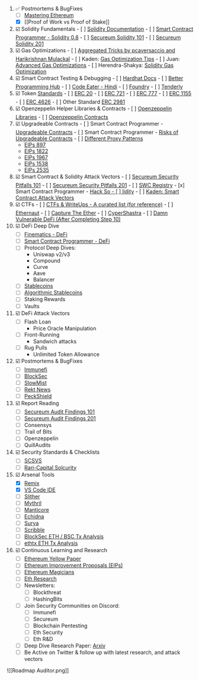 1. ✅ Postmortems & BugFixes
	- [ ] [Mastering Ethereum](https://github.com/ethereumbook/ethereumbook)
	- [x] [[Proof of Work vs Proof of Stake]]
3.   ☑️ Solidity Fundamentals
	- [ ] [Solidity Documentation](https://docs.soliditylang.org/en/latest/)
	- [ ] [Smart Contract Programmer - Solidity 0.8](https://www.youtube.com/playlist?list=PLO5VPQH6OWdVQwpQfw9rZ67O6Pjfo6q-p)
	- [ ] [Secureum Solidity 101](https://secureum.substack.com/p/solidity-101?s=r)
	- [ ] [Secureum Solidity 201](https://secureum.substack.com/p/solidity-201?s=r)
4.   ☑️ Gas Optimizations
	- [ ] [Aggregated Tricks by pcaversaccio and Harikrishnan Mulackal](https://forum.openzeppelin.com/t/a-collection-of-gas-optimisation-tricks/19966)
	- [ ] Kaden: [Gas Optimization Tips](https://betterprogramming.pub/how-to-write-smart-contracts-that-optimize-gas-spent-on-ethereum-30b5e9c5db85)
	- [ ] Juan: [Advanced Gas Optimizations](https://dev.to/juanxavier/advanced-gas-optimizations-tips-for-solidity-1j2f)
	- [ ] Herendra-Shakya: [Solidity Gas Optimization](https://github.com/harendra-shakya/solidity-gas-optimization)
5.   ☑️ Smart Contract Testing & Debugging
	- [ ] [Hardhat Docs](https://hardhat.org/hardhat-runner/docs/other-guides/waffle-testing)
	- [ ] [Better Programming Hub](https://dev.to/rodrigoherrerai/the-complete-hands-on-hardhat-tutorial-3kbd)
	- [ ] [Code Eater - Hindi](https://www.youtube.com/watch?v=fPjCp6bca9M&list=PLgPmWS2dQHW9mucRpDVe16j9Qn74ZXqcD&index=1)
	- [ ] [Foundry](https://www.youtube.com/watch?v=fPjCp6bca9M&list=PLgPmWS2dQHW9mucRpDVe16j9Qn74ZXqcD&index=1)
	- [ ] [Tenderly](https://tenderly.co/)
6.   ☑️ Token [Standards](https://ethereum.org/en/developers/docs/standards/tokens/)
	- [ ] [ERC 20](https://ethereum.org/en/developers/docs/standards/tokens/erc-20/)
	- [ ] [ERC 721](https://ethereum.org/en/developers/docs/standards/tokens/erc-721/)
	- [ ] [ERC 777](https://ethereum.org/en/developers/docs/standards/tokens/erc-777/)
	- [ ] [ERC 1155](https://ethereum.org/en/developers/docs/standards/tokens/erc-1155/)
	- [ ] [ERC 4626](https://ethereum.org/en/developers/docs/standards/tokens/erc-4626/)
	- [ ] Other Standard [ERC 2981](https://eips.ethereum.org/EIPS/eip-2981)
7.   ☑️ Openzeppelin Helper Libraries & Contracts
	- [ ] [Openzeppelin Libraries](https://docs.openzeppelin.com/contracts/4.x/api/utils)
	- [ ] [Openzeppelin Contracts](https://www.openzeppelin.com/contracts)
8.   ☑️ Upgradeable Contracts
	- [ ] Smart Contract Programmer - [Upgradeable Contracts](https://www.youtube.com/watch?v=JgSj7IiE4jA&t=157s)
	- [ ] Smart Contract Programmer - [Risks of Upgradeable Contracts](https://www.youtube.com/watch?v=XmxfB5JOt1Q&t=3s)
	- [ ] [Different Proxy Patterns](https://ethereum-blockchain-developer.com/110-upgrade-smart-contracts/00-project/)
		- [EIPs 897](https://ethereum-blockchain-developer.com/110-upgrade-smart-contracts/07-eip-897-proxy/)
		- [EIPs 1822](https://ethereum-blockchain-developer.com/110-upgrade-smart-contracts/08-eip-1822-uups/)
		- [EIPs 1967](https://ethereum-blockchain-developer.com/110-upgrade-smart-contracts/09-eip-1967/)
		- [EIPs 1538](https://ethereum-blockchain-developer.com/110-upgrade-smart-contracts/10-eip-1538-transparent-contract-standard/)
		- [EIPs 2535](https://ethereum-blockchain-developer.com/110-upgrade-smart-contracts/11-eip-2535-diamond-standard/)
5.   ☑️ Smart Contract & Solidity Attack Vectors
	- [ ] [Secureum Security Pitfalls 101](https://secureum.substack.com/p/security-pitfalls-and-best-practices-101?s=r)
	- [ ] [Secureum Security Pitfalls 201](https://secureum.substack.com/p/security-pitfalls-and-best-practices-201?s=r)
	- [ ] [SWC Registry](https://swcregistry.io/)
	- [x] Smart Contract Programmer - [Hack So
	- [ ] lidity](https://www.youtube.com/watch?v=4Mm3BCyHtDY&list=PLO5VPQH6OWdWsCgXJT9UuzgbC8SPvTRi5)
	- [ ] [Kaden: Smart Contract Attack Vectors](https://github.com/kadenzipfel/smart-contract-vulnerabilities)
6.   ☑️ CTFs
	- [ ] [CTFs & WriteUps - A curated list (for reference)](https://github.com/blockthreat/blocksec-ctfs)
	- [ ] [Ethernaut](https://ethernaut.openzeppelin.com/)
	- [ ] [Capture The Ether](https://capturetheether.com/)
	- [ ] [CyperShastra](https://ciphershastra.com/)
	- [ ] [Damn Vulnerable DeFi (After Completing Step 10)](https://www.damnvulnerabledefi.xyz/)
8. ☑️ DeFi Deep Dive
	- [ ] [Finematics - DeFi](https://www.youtube.com/watch?v=pWGLtjG-F5c&list=PLjrTIwaNiTwn39tg3sR_bPBWGHoznv47D)
	- [ ] [Smart Contract Programmer - DeFi](https://www.youtube.com/watch?v=qB2Ulx201wY&list=PLO5VPQH6OWdX-Rh7RonjZhOd9pb9zOnHW)
	- [ ] Protocol Deep Dives:
		- Uniswap v2/v3
		- Compound
		- Curve
		- Aave
		- Balancer
	- [ ] [Stablecoins](https://cointelegraph.com/learn/a-beginner-s-guide-on-algorithmic-stablecoins)
	- [ ] [Algorithmic Stablecoins](https://chain.link/education-hub/stablecoins)
	- [ ] Staking Rewards
	- [ ] Vaults
9. ☑️ DeFi Attack Vectors
	- [ ] Flash Loan 
		- Price Oracle Manipulation
	- [ ] Front-Running 
		- Sandwich attacks
	- [ ] Rug Pulls
		- Unlimited Token Allowance
10. ☑️ Postmortems & BugFixes
	- [ ] [Immunefi](https://immunefi.medium.com/)
	- [ ] [BlockSec](https://blocksecteam.medium.com/)
	- [ ] [SlowMist](https://slowmist.medium.com/)
	- [ ] [Rekt News](https://rekt.news/es/)
	- [ ] [PeckShield](https://twitter.com/peckshield)
11. ☑️ Report Reading
	- [ ] [Secureum Audit Findings 101](https://secureum.substack.com/p/audit-findings-101?s=r)
	- [ ] [Secureum Audit Findings 201](https://secureum.substack.com/p/audit-findings-201?s=r)
	- [ ] Consensys
	- [ ] Trail of Bits
	- [ ] Openzeppelin
	- [ ] QuillAudits
12. ☑️ Security Standards & Checklists
	- [ ] [SCSVS](https://github.com/securing/SCSVS)
	- [ ] [Rari-Capital Solcurity](https://github.com/transmissions11/solcurity)
13. ☑️ Arsenal Tools
	- [x] [Remix](https://remix.ethereum.org/)
	- [x] [VS Code IDE](https://code.visualstudio.com/)
	- [ ] [Slither](https://github.com/crytic/slither)
	- [ ] [Mythril](https://github.com/ConsenSys/mythril)
	- [ ] [Manticore](https://github.com/trailofbits/manticore)
	- [ ] [Echidna](https://github.com/crytic/echidna)
	- [ ] [Surya](https://github.com/ConsenSys/surya)
	- [ ] [Scribble](https://github.com/ConsenSys/scribble)
	- [ ] [BlockSec ETH / BSC Tx Analysis](https://explorer.phalcon.xyz/)
	- [ ] [ethtx ETH Tx Analysis](https://ethtx.info/)
14. ☑️ Continuous Learning and Research
	- [ ] [Ethereum Yellow Paper](https://github.com/ethereum/yellowpaper)
	- [ ] [Ethereum Improvement Proposals (EIPs)](https://eips.ethereum.org/)
	- [ ] [Ethereum Magicians](https://ethereum-magicians.org/)
	- [ ] [Eth Research](https://ethresear.ch/top?period=quarterly)
	- [ ] Newsletters: 
		- [ ] Blockthreat 
		- [ ] HashingBits
	- [ ] Join Security Communities on Discord: 
		- [ ] Immunefi
		- [ ] Secureum
		- [ ] Blockchain Pentesting
		- [ ] Eth Security
		- [ ] Eth R&D
	- [ ] Deep Dive Research Paper: [Arxiv](https://arxiv.org/)
	- [ ] Be Active on Twitter & follow up with latest research, and attack vectors

![[Roadmap Auditor.png]]
